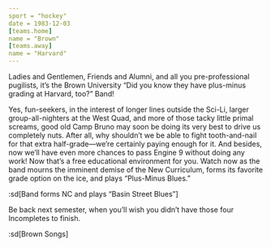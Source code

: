 ```yaml
---
sport = "hockey"
date = 1983-12-03
[teams.home]
name = "Brown"
[teams.away]
name = "Harvard"
---
```


Ladies and Gentlemen, Friends and Alumni, and all you pre-professional pugilists, it’s the Brown University “Did you know they have plus-minus grading at Harvard, too?” Band!

Yes, fun-seekers, in the interest of longer lines outside the Sci-Li, larger group-all-nighters at the West Quad, and more of those tacky little primal screams, good old Camp Bruno may soon be doing its very best to drive us completely nuts. After all, why shouldn’t we be able to fight tooth-and-nail for that extra half-grade—we’re certainly paying enough for it. And besides, now we’ll have even more chances to pass Engine 9 without doing any work! Now that’s a free educational environment for you. Watch now as the band mourns the imminent demise of the New Curriculum, forms its favorite grade option on the ice, and plays “Plus-Minus Blues.”

:sd[Band forms NC and plays “Basin Street Blues”]

Be back next semester, when you’ll wish you didn’t have those four Incompletes to finish.

:sd[Brown Songs]
